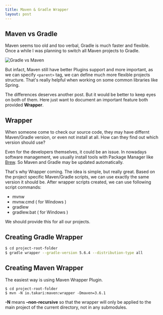 ```yaml
---
title: Maven & Gradle Wrapper
layout: post
---
```


## Maven vs Gradle

Maven seems too old and too verbal, Gradle is much faster and flexible. Once a while I was planning to switch all Maven projects to Gradle.

![Gradle vs Maven](http://villim.github.io/img/2020/gradle-vs-maven.png)

But infact, Maven still have better Plugins support and more important, as we can specify ``` <parent> ``` tag, we can define much more flexible projects structure. That's really helpful when working on some common libraries like Spring. 

The differences deserves another post. But it would be better to keep eyes on both of them. Here just want to document an important feature both provided **Wrapper**.


## Wrapper

When someone come to check our source code, they may have differnt Maven/Gradle version, or even not install at all. How can they find out which version should use?

Even for the developers themselves, it could be an issue. In nowadays software management, we usually install tools with Package Manager like [Brew](https://brew.sh). So Maven and Gradle may be updated automatically.

That's why Wrapper coming. The idea is simple, but really great. Based on the project specific Maven/Gradle scripts, we can use exactly the same version it should be. After wrapper scripts created, we can use following script commands:

* mvnw
* mvnw.cmd ( for Windows )
* gradlew
* gradlew.bat ( for Windows )

We should provide this for all our projects.

## Creating Gradle Wrapper

```bash
$ cd project-root-folder
$ gradle wrapper --gradle-version 5.6.4 --distribution-type all
``` 


## Creating Maven Wrapper

The easiest way is using Maven Wrapper Plugin.

```
$ cd project-root-folder
$ mvn -N io.takari:maven:wrapper -Dmaven=3.6.1
```

**-N** means **–non-recursive** so that the wrapper will only be applied to the main project of the current directory, not in any submodules.

